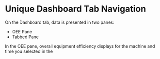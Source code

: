 # Unique Dashboard Tab Navigation

 On the Dashboard tab, data is presented in two panes: 
  * OEE Pane
  * Tabbed Pane

 In the OEE pane, overall equipment efficiency displays for the machine and time you selected in the 